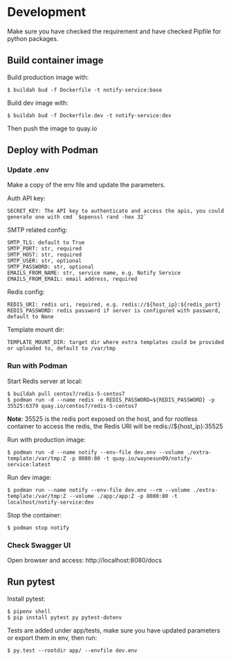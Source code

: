 # Development

Make sure you have checked the requirement and have checked Pipfile for python packages.

## Build container image

Build production image with:

    $ buildah bud -f Dockerfile -t notify-service:base

Build dev image with:

    $ buildah bud -f Dockerfile.dev -t notify-service:dev

Then push the image to quay.io

## Deploy with Podman

### Update .env

Make a copy of the env file and update the parameters.

Auth API key:

    SECRET_KEY: The API key to authenticate and access the apis, you could generate one with cmd `$openssl rand -hex 32`

SMTP related config:

    SMTP_TLS: default to True
    SMTP_PORT: str, required
    SMTP_HOST: str, required
    SMTP_USER: str, optional
    SMTP_PASSWORD: str, optional
    EMAILS_FROM_NAME: str, service name, e.g. Notify Service
    EMAILS_FROM_EMAIL: email address, required

Redis config:

    REDIS_URI: redis uri, required, e.g. redis://${host_ip}:${redis_port}
    REDIS_PASSWORD: redis password if server is configured with password, default to None

Template mount dir:

    TEMPLATE_MOUNT_DIR: target dir where extra templates could be provided or uploaded to, default to /var/tmp

### Run with Podman

Start Redis server at local:

    $ buildah pull centos7/redis-5-centos7
    $ podman run -d --name redis -e REDIS_PASSWORD=${REDIS_PASSWORD} -p 35525:6379 quay.io/centos7/redis-5-centos7

**Note**: 35525 is the redis port exposed on the host, and for rootless container to access the redis, the Redis URI will be redis://${host_ip}:35525

Run with production image:

    $ podman run -d --name notify --env-file dev.env --volume ./extra-template:/var/tmp:Z -p 8080:80 -t quay.io/waynesun09/notify-service:latest

Run dev image:

    $ podman run --name notify --env-file dev.env --rm --volume ./extra-template:/var/tmp:Z --volume ./app:/app:Z -p 8080:80 -t localhost/notify-service:dev

Stop the container:

    $ podman stop notify

### Check Swagger UI

Open browser and access:
http://localhost:8080/docs

## Run pytest

Install pytest:

    $ pipenv shell
    $ pip install pytest py pytest-dotenv

Tests are added under app/tests, make sure you have updated parameters or export them in env, then run:

    $ py.test --rootdir app/ --envfile dev.env
